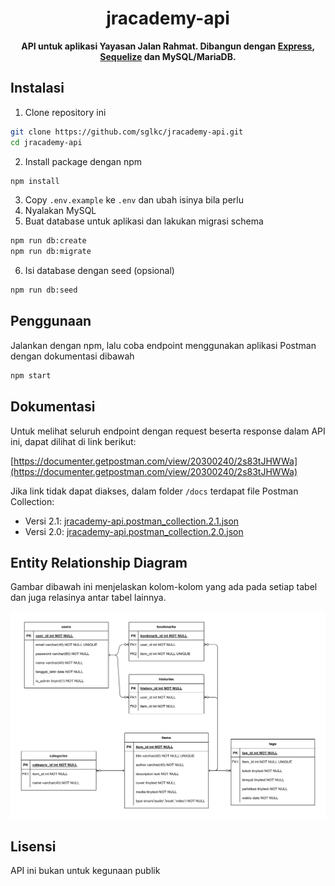 <div align=center>
  <h1>jracademy-api</h1>
  <p><strong>API untuk aplikasi Yayasan Jalan Rahmat. Dibangun dengan <a href="https://expressjs.com/">Express</a>, <a href="https://sequelize.org/">Sequelize</a> dan MySQL/MariaDB.</strong></p>
</div>

## Instalasi

1. Clone repository ini
```sh
git clone https://github.com/sglkc/jracademy-api.git
cd jracademy-api
```

2. Install package dengan npm
```sh
npm install
```

3. Copy `.env.example` ke `.env` dan ubah isinya bila perlu
4. Nyalakan MySQL
5. Buat database untuk aplikasi dan lakukan migrasi schema
```sh
npm run db:create
npm run db:migrate
```

6. Isi database dengan seed (opsional)
```sh
npm run db:seed
```

## Penggunaan

Jalankan dengan npm, lalu coba endpoint menggunakan aplikasi Postman dengan dokumentasi dibawah
```sh
npm start
```

## Dokumentasi

Untuk melihat seluruh endpoint dengan request beserta response dalam API ini, dapat dilihat di link berikut:

[https://documenter.getpostman.com/view/20300240/2s83tJHWWa](https://documenter.getpostman.com/view/20300240/2s83tJHWWa)

Jika link tidak dapat diakses, dalam folder `/docs` terdapat file Postman Collection:
- Versi 2.1: [jracademy-api.postman_collection.2.1.json](/docs/jracademy-api.postman_collection.2.1.json)
- Versi 2.0: [jracademy-api.postman_collection.2.0.json](/docs/jracademy-api.postman_collection.2.0.json)

## Entity Relationship Diagram

Gambar dibawah ini menjelaskan kolom-kolom yang ada pada setiap tabel dan juga relasinya antar tabel lainnya.

<img src="docs/diagram.png" alt="diagram">

## Lisensi

API ini bukan untuk kegunaan publik
